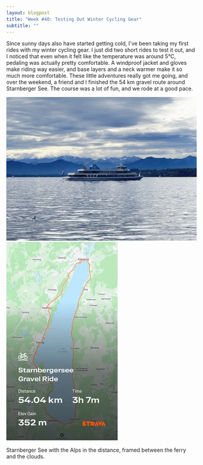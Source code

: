 ```yaml
---
layout: blogpost
title: "Week #40: Testing Out Winter Cycling Gear"
subtitle: ""
---
```


Since sunny days also have started getting cold, I've been taking my first rides with my winter cycling gear. I just did two short rides to test it out, and I noticed that even when it felt like the temperature was around 5°C, pedaling was actually pretty comfortable. A windproof jacket and gloves make riding way easier, and base layers and a neck warmer make it so much more comfortable. These little adventures really got me going, and over the weekend, a friend and I finished the 54 km gravel route around Starnberger See. The course was a lot of fun, and we rode at a good pace.

<div class="image-overlay-container">
  <img src="/assets/week40/starnbergersee.webp" alt="Starnberger See" class="main-image">
  <img src="/assets/week40/radtourstrava.webp" alt="Strava Activity" class="overlay-image">
</div>
<p class="image-caption">Starnberger See with the Alps in the distance, framed between the ferry and the clouds.</p>